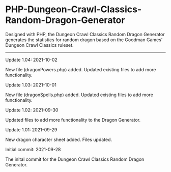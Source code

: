 # PHP-Dungeon-Crawl-Classics-Random-Dragon-Generator
Designed with PHP, the Dungeon Crawl Classics Random Dragon Generator generates the statistics for random dragon based on the Goodman Games’ Dungeon Crawl Classics ruleset.

------------------





Update 1.04: 2021-10-02

New file (dragonPowers.php) added.  Updated existing files to add more functionality.



Update 1.03: 2021-10-01

New file (dragonSpells.php) added.  Updated existing files to add more functionality.



Update 1.02: 2021-09-30

Updated files to add more functionality to the Dragon Generator.


Update 1.01: 2021-09-29

New dragon character sheet added.  Files updated.



Initial commit: 2021-09-28

The inital commit for the Dungeon Crawl Classics Random Dragon Generator.
